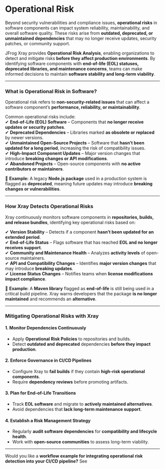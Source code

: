 # Operational Risk

Beyond security vulnerabilities and compliance issues, **operational risks** in software components can impact system reliability, maintainability, and overall software quality. These risks arise from **outdated, deprecated, or unmaintained dependencies** that may no longer receive updates, security patches, or community support.

JFrog Xray provides **Operational Risk Analysis**, enabling organizations to detect and mitigate risks **before they affect production environments**. By identifying software components with **end-of-life (EOL) statuses, deprecated libraries, and maintenance concerns**, teams can make informed decisions to maintain **software stability and long-term viability**.

***

### **What is Operational Risk in Software?**

Operational risk refers to **non-security-related issues** that can affect a software component’s **performance, reliability, or maintainability**.

Common operational risks include:\
✔ **End-of-Life (EOL) Software** – Components that **no longer receive updates or security patches**.\
✔ **Deprecated Dependencies** – Libraries marked **as obsolete or replaced** by newer versions.\
✔ **Unmaintained Open-Source Projects** – Software that **hasn’t been updated for a long period**, increasing the risk of compatibility issues.\
✔ **High-Impact Component Updates** – Major version changes that introduce **breaking changes or API modifications**.\
✔ **Abandoned Projects** – Open-source components with **no active contributors or maintainers**.

🚀 **Example:** A legacy **Node.js package** used in a production system is flagged as **deprecated**, meaning future updates may introduce **breaking changes or vulnerabilities**.

***

### **How Xray Detects Operational Risks**

Xray continuously monitors software components in **repositories, builds, and release bundles**, identifying key operational risks based on:

✔ **Version Stability** – Detects if a component **hasn’t been updated for an extended period**.\
✔ **End-of-Life Status** – Flags software that has reached **EOL and no longer receives support**.\
✔ **Community and Maintenance Health** – Analyzes **activity levels** of open-source maintainers.\
✔ **API and Compatibility Changes** – Identifies **major version changes** that may introduce **breaking updates**.\
✔ **License Status Changes** – Notifies teams when **license modifications impact compliance**.

🚀 **Example:** A **Maven library** flagged as **end-of-life** is still being used in a critical build pipeline. Xray warns developers that the package **is no longer maintained** and recommends an **alternative**.

***

### **Mitigating Operational Risks with Xray**

#### **1. Monitor Dependencies Continuously**

* Apply **Operational Risk Policies** to repositories and builds.
* Detect **outdated and deprecated** dependencies **before they impact production**.

#### **2. Enforce Governance in CI/CD Pipelines**

* Configure Xray to **fail builds** if they contain **high-risk operational components**.
* Require **dependency reviews** before promoting artifacts.

#### **3. Plan for End-of-Life Transitions**

* Track **EOL software** and migrate to **actively maintained alternatives**.
* Avoid dependencies that **lack long-term maintenance support**.

#### **4. Establish a Risk Management Strategy**

* Regularly **audit software dependencies** for **compatibility and lifecycle health**.
* Work with **open-source communities** to assess long-term viability.

***

Would you like a **workflow example for integrating operational risk detection into your CI/CD pipeline?** See
